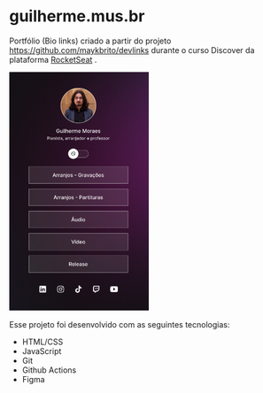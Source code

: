<h1> guilherme.mus.br</h1>

<p>
Portfólio (Bio links) criado a partir do projeto <a> 
<a href="https://github.com/maykbrito/devlinks">https://github.com/maykbrito/devlinks</a> durante o curso Discover da plataforma <a href="https://www.rocketseat.com.br">RocketSeat</a> .
</p>

<p>
  <img alt="projeto portfolio" src="https://raw.githubusercontent.com/guilhermeteclas/guilherme.mus.br/main/src/assets/print-music.png" width="50%">
</p>

Esse projeto foi desenvolvido com as seguintes tecnologias:

- HTML/CSS
- JavaScript
- Git 
- Github Actions
- Figma